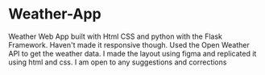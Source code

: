 # Weather-App
Weather  Web App built with Html CSS and python with the Flask Framework. Haven't made it responsive though.
Used the Open Weather API to get the weather data.
I made the layout using figma and replicated it using html and css.
I am open to any suggestions and corrections
